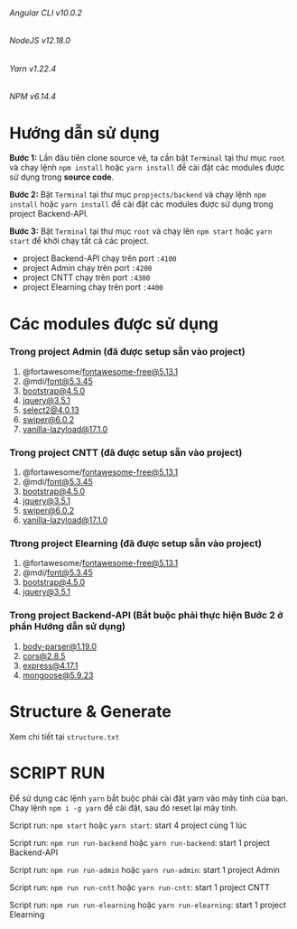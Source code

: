 ###### Angular CLI v10.0.2
###### NodeJS v12.18.0
###### Yarn v1.22.4
###### NPM v6.14.4

# Hướng dẫn sử dụng

**Bước 1:** Lần đâu tiên clone source vê, ta cần bật `Terminal` tại thư mục `root` và chạy lệnh `npm install` hoặc `yarn install` để cài đặt các modules được sử dụng trong **source code**.

**Bước 2:** Bật `Terminal` tại thư mục `propjects/backend` và chạy lệnh `npm install` hoặc `yarn install` để cài đặt các modules được sử dụng trong project Backend-API.

**Bước 3:** Bật `Terminal` tại thư mục `root` và chạy lên `npm start` hoặc `yarn start` để khởi chạy tất cả các project.

  - project Backend-API chạy trên port `:4100`
  - project Admin chạy trên port `:4200`
  - project CNTT chạy trên port `:4300`
  - project Elearning chạy trên port `:4400`

# Các modules được sử dụng

### Trong project Admin (đã được setup sẵn vào project)

1. @fortawesome/fontawesome-free@5.13.1
2. @mdi/font@5.3.45
3. bootstrap@4.5.0
4. jquery@3.5.1
5. select2@4.0.13
6. swiper@6.0.2
7. vanilla-lazyload@17.1.0

### Trong project CNTT (đã được setup sẵn vào project)

1. @fortawesome/fontawesome-free@5.13.1
2. @mdi/font@5.3.45
3. bootstrap@4.5.0
4. jquery@3.5.1
6. swiper@6.0.2
7. vanilla-lazyload@17.1.0

### Ttrong project Elearning (đã được setup sẵn vào project)

1. @fortawesome/fontawesome-free@5.13.1
2. @mdi/font@5.3.45
3. bootstrap@4.5.0
4. jquery@3.5.1

### Trong project Backend-API (Bắt buộc phải thực hiện **Bước 2** ở phần **Hướng dẫn sử dụng**)

1. body-parser@1.19.0
2. cors@2.8.5
3. express@4.17.1
4. mongoose@5.9.23

# Structure & Generate

Xem chi tiết tại `structure.txt`

# SCRIPT RUN

Để sử dụng các lệnh `yarn` bắt buộc phải cài đặt yarn vào máy tính của bạn. Chạy lệnh `npm i -g yarn` để cài đặt, sau đó reset lại máy tính.

Script run: `npm start` hoặc `yarn start`: start 4 project cùng 1 lúc

Script run: `npm run run-backend` hoặc `yarn run-backend`: start 1 project Backend-API

Script run: `npm run run-admin` hoặc `yarn run-admin`: start 1 project Admin

Script run: `npm run run-cntt` hoặc `yarn run-cntt`: start 1 project CNTT

Script run: `npm run run-elearning` hoặc `yarn run-elearning`: start 1 project Elearning
